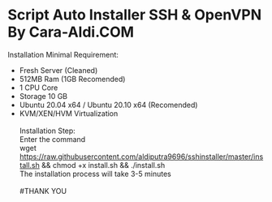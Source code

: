 # Script Auto Installer SSH & OpenVPN By Cara-Aldi.COM <br>
Installation Minimal Requirement:<br>
- Fresh Server (Cleaned)<br>
- 512MB Ram (1GB Recomended)<br>
- 1 CPU Core<br>
- Storage 10 GB<br>
- Ubuntu 20.04 x64 / Ubuntu 20.10 x64 (Recomended)<br>
- KVM/XEN/HVM Virtualization<br><br>
Installation Step:<br>
Enter the command<br>
wget https://raw.githubusercontent.com/aldiputra9696/sshinstaller/master/install.sh && chmod +x install.sh && ./install.sh<br>
The installation process will take 3-5 minutes<br><br>
#THANK YOU
